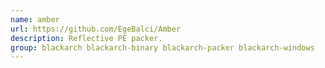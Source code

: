 ```yaml
---
name: amber
url: https://github.com/EgeBalci/Amber
description: Reflective PE packer.
group: blackarch blackarch-binary blackarch-packer blackarch-windows
---
```

